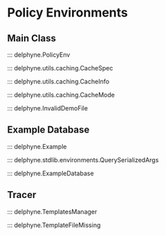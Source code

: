 # Policy Environments

<!-- Covers stdlib.environments -->

## Main Class

::: delphyne.PolicyEnv

::: delphyne.utils.caching.CacheSpec

::: delphyne.utils.caching.CacheInfo

::: delphyne.utils.caching.CacheMode

::: delphyne.InvalidDemoFile

## Example Database

::: delphyne.Example

::: delphyne.stdlib.environments.QuerySerializedArgs

::: delphyne.ExampleDatabase

## Tracer

::: delphyne.TemplatesManager

::: delphyne.TemplateFileMissing